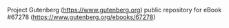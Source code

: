 Project Gutenberg (https://www.gutenberg.org) public repository for
eBook #67278 (https://www.gutenberg.org/ebooks/67278)
